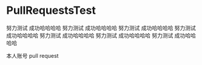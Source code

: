 # PullRequestsTest

努力测试 成功哈哈哈哈
努力测试 成功哈哈哈哈
努力测试 成功哈哈哈哈
努力测试 成功哈哈哈哈
努力测试 成功哈哈哈哈
努力测试 成功哈哈哈哈
努力测试 成功哈哈哈哈


本人账号 pull request


